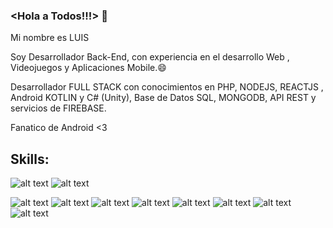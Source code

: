 ### <Hola a Todos!!!> 👋

Mi nombre es LUIS 

Soy Desarrollador Back-End, con experiencia en el desarrollo Web , Videojuegos y Aplicaciones Mobile.😄

Desarrollador FULL STACK con conocimientos en PHP, NODEJS, REACTJS , Android KOTLIN y C# (Unity), Base de Datos SQL, MONGODB, API REST y servicios de FIREBASE. 

Fanatico de Android <3

## Skills:

![alt text](https://img.shields.io/badge/Kotlin-0095D5?&style=for-the-badge&logo=kotlin&logoColor=white) ![alt text](https://img.shields.io/badge/Android-3DDC84?style=for-the-badge&logo=android&logoColor=white)

![alt text](https://img.shields.io/badge/PHP-777BB4?style=for-the-badge&logo=php&logoColor=white) ![alt text](https://img.shields.io/badge/Laravel-FF2D20?style=for-the-badge&logo=laravel&logoColor=white) ![alt text](https://img.shields.io/badge/MySQL-00000F?style=for-the-badge&logo=mysql&logoColor=white)
![alt text](https://img.shields.io/badge/JavaScript-F7DF1E?style=for-the-badge&logo=javascript&logoColor=black) ![alt text](https://img.shields.io/badge/React-20232A?style=for-the-badge&logo=react&logoColor=61DAFB) ![alt text](https://img.shields.io/badge/Node.js-43853D?style=for-the-badge&logo=node.js&logoColor=white)
![alt text](https://img.shields.io/badge/Unity-100000?style=for-the-badge&logo=unity&logoColor=white) ![alt text](https://img.shields.io/badge/.NET-5C2D91?style=for-the-badge&logo=.net&logoColor=white)

